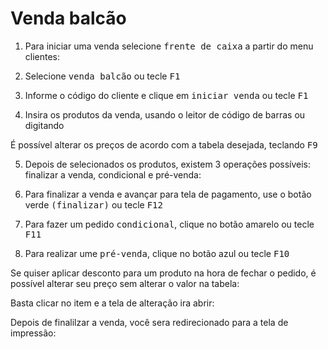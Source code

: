 # Venda balcão

1. Para iniciar uma venda selecione <kbd>frente de caixa</kbd> a partir do menu clientes:




2. Selecione <kbd>venda balcão</kbd> ou tecle <kbd>F1</kbd>




3. Informe o código do cliente e clique em <kbd>iniciar venda</kbd> ou tecle <kbd>F1</kbd>




4. Insira os produtos da venda, usando o leitor de código de barras ou digitando



É possível alterar os preços de acordo com a tabela desejada, teclando <kbd>F9</kbd>





5. Depois de selecionados os produtos, existem 3 operações possíveis: finalizar a venda, condicional e pré-venda:



6. Para finalizar a venda e avançar para tela de pagamento, use o botão verde <kbd>(finalizar)</kbd> ou tecle <kbd>F12</kbd>



7. Para fazer um pedido <kbd>condicional</kbd>, clique no botão amarelo ou tecle <kbd>F11</kbd>



8. Para realizar ume <kbd>pré-venda</kbd>, clique no botão azul ou tecle <kbd>F10</kbd>



Se quiser aplicar desconto para um produto na hora de fechar o pedido, é possível alterar seu preço sem alterar o valor na tabela:

Basta clicar no item e a tela de alteração ira abrir:


Depois de finalilzar a venda, você sera redirecionado para a tela de impressão:



